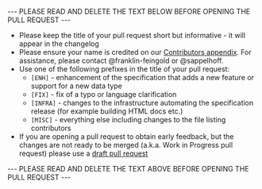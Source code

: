 --- PLEASE READ AND DELETE THE TEXT BELOW BEFORE OPENING THE PULL REQUEST ---

- Please keep the title of your pull request short but informative - it will 
  appear in the changelog
- Please ensure your name is credited on our [Contributors appendix](https://github.com/bids-standard/bids-specification/blob/master/src/99-appendices/01-contributors.md). For assistance, please contact @franklin-feingold or @sappelhoff.
- Use one of the following prefixes in the title of your pull request:
  - `[ENH]` - enhancement of the specification that adds a new feature or 
    support for a new data type
  - `[FIX]` - fix of a typo or language clarification
  - `[INFRA]` - changes to the infrastructure automating the specification 
    release (for example building HTML docs etc.)
  - `[MISC]` - everything else including changes to the file listing 
    contributors
- If you are opening a pull request to obtain early feedback, but the changes 
  are not ready to be merged (a.k.a. Work in Progress pull request) please 
  use a [draft pull request](https://github.blog/2019-02-14-introducing-draft-pull-requests/)

--- PLEASE READ AND DELETE THE TEXT ABOVE BEFORE OPENING THE PULL REQUEST ---
